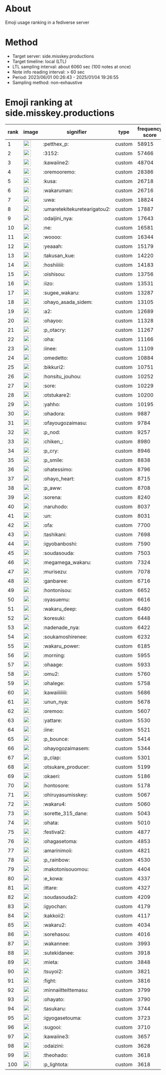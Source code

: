 # About
Emoji usage ranking in a fediverse server

# Method
- Target server: side.misskey.productions
- Target timeline: local (LTL)
- LTL sampling interval: about 6060 sec (100 notes at once)
- Note info reading interval: > 60 sec
- Period: 2023/06/01 00:26:43 - 2025/01/04 19:26:55 
- Sampling method: non-exhaustive

# Emoji ranking at side.misskey.productions

|rank|image|signifier|type|frequency score|
|----|----|----|----|----|
|1|<img height="24" src="https://side.misskey.productions/emoji/petthex_p.webp">|:petthex_p:|custom|58915|
|2|<img height="24" src="https://side.misskey.productions/emoji/3152.webp">|:3152:|custom|57466|
|3|<img height="24" src="https://side.misskey.productions/emoji/kawaiine2.webp">|:kawaiine2:|custom|48704|
|4|<img height="24" src="https://side.misskey.productions/emoji/oremooremo.webp">|:oremooremo:|custom|28386|
|5|<img height="24" src="https://side.misskey.productions/emoji/kusa.webp">|:kusa:|custom|26718|
|6|<img height="24" src="https://side.misskey.productions/emoji/wakaruman.webp">|:wakaruman:|custom|26716|
|7|<img height="24" src="https://side.misskey.productions/emoji/uwa.webp">|:uwa:|custom|18824|
|8|<img height="24" src="https://side.misskey.productions/emoji/umaretekitekuretearigatou2.webp">|:umaretekitekuretearigatou2:|custom|17887|
|9|<img height="24" src="https://side.misskey.productions/emoji/odaijini_nya.webp">|:odaijini_nya:|custom|17643|
|10|<img height="24" src="https://side.misskey.productions/emoji/ne.webp">|:ne:|custom|16581|
|11|<img height="24" src="https://side.misskey.productions/emoji/woooo.webp">|:woooo:|custom|16344|
|12|<img height="24" src="https://side.misskey.productions/emoji/yeaaah.webp">|:yeaaah:|custom|15179|
|13|<img height="24" src="https://side.misskey.productions/emoji/takusan_kue.webp">|:takusan_kue:|custom|14220|
|14|<img height="24" src="https://side.misskey.productions/emoji/hoshiiiiii.webp">|:hoshiiiiii:|custom|14183|
|15|<img height="24" src="https://side.misskey.productions/emoji/oishisou.webp">|:oishisou:|custom|13756|
|16|<img height="24" src="https://side.misskey.productions/emoji/iizo.webp">|:iizo:|custom|13531|
|17|<img height="24" src="https://side.misskey.productions/emoji/sugee_wakaru.webp">|:sugee_wakaru:|custom|13287|
|18|<img height="24" src="https://side.misskey.productions/emoji/ohayo_asada_sidem.webp">|:ohayo_asada_sidem:|custom|13105|
|19|<img height="24" src="https://side.misskey.productions/emoji/a2.webp">|:a2:|custom|12689|
|20|<img height="24" src="https://side.misskey.productions/emoji/ohayoo.webp">|:ohayoo:|custom|11328|
|21|<img height="24" src="https://side.misskey.productions/emoji/p_otacry.webp">|:p_otacry:|custom|11267|
|22|<img height="24" src="https://side.misskey.productions/emoji/oha.webp">|:oha:|custom|11166|
|23|<img height="24" src="https://side.misskey.productions/emoji/iinee.webp">|:iinee:|custom|11109|
|24|<img height="24" src="https://side.misskey.productions/emoji/omedetto.webp">|:omedetto:|custom|10884|
|25|<img height="24" src="https://side.misskey.productions/emoji/bikkuri2.webp">|:bikkuri2:|custom|10751|
|26|<img height="24" src="https://side.misskey.productions/emoji/honsitu_jouhou.webp">|:honsitu_jouhou:|custom|10252|
|27|<img height="24" src="https://side.misskey.productions/emoji/sore.webp">|:sore:|custom|10229|
|28|<img height="24" src="https://side.misskey.productions/emoji/otstukare2.webp">|:otstukare2:|custom|10200|
|29|<img height="24" src="https://side.misskey.productions/emoji/yahho.webp">|:yahho:|custom|10195|
|30|<img height="24" src="https://side.misskey.productions/emoji/ohadora.webp">|:ohadora:|custom|9887|
|31|<img height="24" src="https://side.misskey.productions/emoji/ofayougozaimasu.webp">|:ofayougozaimasu:|custom|9784|
|32|<img height="24" src="https://side.misskey.productions/emoji/p_nod.webp">|:p_nod:|custom|9257|
|33|<img height="24" src="https://side.misskey.productions/emoji/chiken_.webp">|:chiken_:|custom|8980|
|34|<img height="24" src="https://side.misskey.productions/emoji/p_cry.webp">|:p_cry:|custom|8946|
|35|<img height="24" src="https://side.misskey.productions/emoji/p_smile.webp">|:p_smile:|custom|8838|
|36|<img height="24" src="https://side.misskey.productions/emoji/ohatessimo.webp">|:ohatessimo:|custom|8796|
|37|<img height="24" src="https://side.misskey.productions/emoji/ohayo_heart.webp">|:ohayo_heart:|custom|8715|
|38|<img height="24" src="https://side.misskey.productions/emoji/p_aww.webp">|:p_aww:|custom|8708|
|39|<img height="24" src="https://side.misskey.productions/emoji/sorena.webp">|:sorena:|custom|8240|
|40|<img height="24" src="https://side.misskey.productions/emoji/naruhodo.webp">|:naruhodo:|custom|8037|
|41|<img height="24" src="https://side.misskey.productions/emoji/un.webp">|:un:|custom|8031|
|42|<img height="24" src="https://side.misskey.productions/emoji/ofa.webp">|:ofa:|custom|7700|
|43|<img height="24" src="https://side.misskey.productions/emoji/tashikani.webp">|:tashikani:|custom|7698|
|44|<img height="24" src="https://side.misskey.productions/emoji/igyobanboshi.webp">|:igyobanboshi:|custom|7590|
|45|<img height="24" src="https://side.misskey.productions/emoji/soudasouda.webp">|:soudasouda:|custom|7503|
|46|<img height="24" src="https://side.misskey.productions/emoji/megamega_wakaru.webp">|:megamega_wakaru:|custom|7324|
|47|<img height="24" src="https://side.misskey.productions/emoji/murisezu.webp">|:murisezu:|custom|7078|
|48|<img height="24" src="https://side.misskey.productions/emoji/ganbaree.webp">|:ganbaree:|custom|6716|
|49|<img height="24" src="https://side.misskey.productions/emoji/hontonisou.webp">|:hontonisou:|custom|6652|
|50|<img height="24" src="https://side.misskey.productions/emoji/oyasuemu.webp">|:oyasuemu:|custom|6616|
|51|<img height="24" src="https://side.misskey.productions/emoji/wakaru_deep.webp">|:wakaru_deep:|custom|6480|
|52|<img height="24" src="https://side.misskey.productions/emoji/koresuki.webp">|:koresuki:|custom|6448|
|53|<img height="24" src="https://side.misskey.productions/emoji/nadenade_nya.webp">|:nadenade_nya:|custom|6422|
|54|<img height="24" src="https://side.misskey.productions/emoji/soukamoshirenee.webp">|:soukamoshirenee:|custom|6232|
|55|<img height="24" src="https://side.misskey.productions/emoji/wakaru_power.webp">|:wakaru_power:|custom|6185|
|56|<img height="24" src="https://side.misskey.productions/emoji/morning.webp">|:morning:|custom|5955|
|57|<img height="24" src="https://side.misskey.productions/emoji/ohaage.webp">|:ohaage:|custom|5933|
|58|<img height="24" src="https://side.misskey.productions/emoji/omu2.webp">|:omu2:|custom|5760|
|59|<img height="24" src="https://side.misskey.productions/emoji/ohalege.webp">|:ohalege:|custom|5758|
|60|<img height="24" src="https://side.misskey.productions/emoji/kawaiiiiiiii.webp">|:kawaiiiiiiii:|custom|5686|
|61|<img height="24" src="https://side.misskey.productions/emoji/unun_nya.webp">|:unun_nya:|custom|5678|
|62|<img height="24" src="https://side.misskey.productions/emoji/oremoo.webp">|:oremoo:|custom|5607|
|63|<img height="24" src="https://side.misskey.productions/emoji/yattare.webp">|:yattare:|custom|5530|
|64|<img height="24" src="https://side.misskey.productions/emoji/iine.webp">|:iine:|custom|5521|
|65|<img height="24" src="https://side.misskey.productions/emoji/p_bounce.webp">|:p_bounce:|custom|5414|
|66|<img height="24" src="https://side.misskey.productions/emoji/ohayogozaimasem.webp">|:ohayogozaimasem:|custom|5344|
|67|<img height="24" src="https://side.misskey.productions/emoji/p_clap.webp">|:p_clap:|custom|5301|
|68|<img height="24" src="https://side.misskey.productions/emoji/otsukare_producer.webp">|:otsukare_producer:|custom|5199|
|69|<img height="24" src="https://side.misskey.productions/emoji/okaeri.webp">|:okaeri:|custom|5186|
|70|<img height="24" src="https://side.misskey.productions/emoji/hontosore.webp">|:hontosore:|custom|5178|
|71|<img height="24" src="https://side.misskey.productions/emoji/ohiruyasumisskey.webp">|:ohiruyasumisskey:|custom|5067|
|72|<img height="24" src="https://side.misskey.productions/emoji/wakaru4.webp">|:wakaru4:|custom|5060|
|73|<img height="24" src="https://side.misskey.productions/emoji/sorette_315_dane.webp">|:sorette_315_dane:|custom|5043|
|74|<img height="24" src="https://side.misskey.productions/emoji/ohata.webp">|:ohata:|custom|5010|
|75|<img height="24" src="https://side.misskey.productions/emoji/festival2.webp">|:festival2:|custom|4877|
|76|<img height="24" src="https://side.misskey.productions/emoji/ohagasetoma.webp">|:ohagasetoma:|custom|4853|
|77|<img height="24" src="https://side.misskey.productions/emoji/amarinimoii.webp">|:amarinimoii:|custom|4821|
|78|<img height="24" src="https://side.misskey.productions/emoji/p_rainbow.webp">|:p_rainbow:|custom|4530|
|79|<img height="24" src="https://side.misskey.productions/emoji/makotonisouomou.webp">|:makotonisouomou:|custom|4404|
|80|<img height="24" src="https://side.misskey.productions/emoji/e_kowa.webp">|:e_kowa:|custom|4337|
|81|<img height="24" src="https://side.misskey.productions/emoji/ittare.webp">|:ittare:|custom|4327|
|82|<img height="24" src="https://side.misskey.productions/emoji/soudasouda2.webp">|:soudasouda2:|custom|4209|
|83|<img height="24" src="https://side.misskey.productions/emoji/igyochan.webp">|:igyochan:|custom|4179|
|84|<img height="24" src="https://side.misskey.productions/emoji/kakkoii2.webp">|:kakkoii2:|custom|4117|
|85|<img height="24" src="https://side.misskey.productions/emoji/wakaru2.webp">|:wakaru2:|custom|4034|
|86|<img height="24" src="https://side.misskey.productions/emoji/sorehasou.webp">|:sorehasou:|custom|4016|
|87|<img height="24" src="https://side.misskey.productions/emoji/wakannee.webp">|:wakannee:|custom|3993|
|88|<img height="24" src="https://side.misskey.productions/emoji/sutekidanee.webp">|:sutekidanee:|custom|3918|
|89|<img height="24" src="https://side.misskey.productions/emoji/mieta.webp">|:mieta:|custom|3848|
|90|<img height="24" src="https://side.misskey.productions/emoji/tsuyoi2.webp">|:tsuyoi2:|custom|3821|
|91|<img height="24" src="https://side.misskey.productions/emoji/fight.webp">|:fight:|custom|3816|
|92|<img height="24" src="https://side.misskey.productions/emoji/minnaiitteittemasu.webp">|:minnaiitteittemasu:|custom|3799|
|93|<img height="24" src="https://side.misskey.productions/emoji/ohayato.webp">|:ohayato:|custom|3790|
|94|<img height="24" src="https://side.misskey.productions/emoji/tasukaru.webp">|:tasukaru:|custom|3744|
|95|<img height="24" src="https://side.misskey.productions/emoji/igyogasetouma.webp">|:igyogasetouma:|custom|3723|
|96|<img height="24" src="https://side.misskey.productions/emoji/sugooi.webp">|:sugooi:|custom|3710|
|97|<img height="24" src="https://side.misskey.productions/emoji/kawaiine3.webp">|:kawaiine3:|custom|3657|
|98|<img height="24" src="https://side.misskey.productions/emoji/odaizini.webp">|:odaizini:|custom|3628|
|99|<img height="24" src="https://side.misskey.productions/emoji/theohado.webp">|:theohado:|custom|3618|
|100|<img height="24" src="https://side.misskey.productions/emoji/p_lightota.webp">|:p_lightota:|custom|3618|
